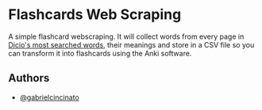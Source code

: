 # Flashcards Web Scraping

A simple flashcard webscraping. It will collect words from every page in [Dicio's most searched words](https://www.dicio.com.br/palavras-mais-buscadas/1/), their meanings and store in a CSV file so you can transform it into flashcards using the Anki software.

## Authors

- [@gabrielcincinato](https://github.com/gabrielcincinato)

